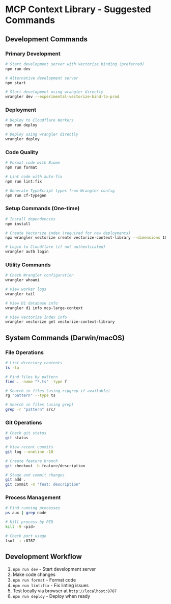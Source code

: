 # MCP Context Library - Suggested Commands

## Development Commands

### Primary Development
```bash
# Start development server with Vectorize binding (preferred)
npm run dev

# Alternative development server
npm start

# Start development using wrangler directly
wrangler dev --experimental-vectorize-bind-to-prod
```

### Deployment
```bash
# Deploy to Cloudflare Workers
npm run deploy

# Deploy using wrangler directly
wrangler deploy
```

### Code Quality
```bash
# Format code with Biome
npm run format

# Lint code with auto-fix
npm run lint:fix

# Generate TypeScript types from Wrangler config
npm run cf-typegen
```

### Setup Commands (One-time)
```bash
# Install dependencies
npm install

# Create Vectorize index (required for new deployments)
npx wrangler vectorize create vectorize-context-library --dimensions 1024 --metric cosine

# Login to Cloudflare (if not authenticated)
wrangler auth login
```

### Utility Commands
```bash
# Check Wrangler configuration
wrangler whoami

# View worker logs
wrangler tail

# View D1 database info
wrangler d1 info mcp-large-context

# View Vectorize index info
wrangler vectorize get vectorize-context-library
```

## System Commands (Darwin/macOS)

### File Operations
```bash
# List directory contents
ls -la

# Find files by pattern
find . -name "*.ts" -type f

# Search in files (using ripgrep if available)
rg "pattern" --type ts

# Search in files (using grep)
grep -r "pattern" src/
```

### Git Operations
```bash
# Check git status
git status

# View recent commits
git log --oneline -10

# Create feature branch
git checkout -b feature/description

# Stage and commit changes
git add .
git commit -m "feat: description"
```

### Process Management
```bash
# Find running processes
ps aux | grep node

# Kill process by PID
kill -9 <pid>

# Check port usage
lsof -i :8787
```

## Development Workflow
1. `npm run dev` - Start development server
2. Make code changes
3. `npm run format` - Format code
4. `npm run lint:fix` - Fix linting issues
5. Test locally via browser at `http://localhost:8787`
6. `npm run deploy` - Deploy when ready